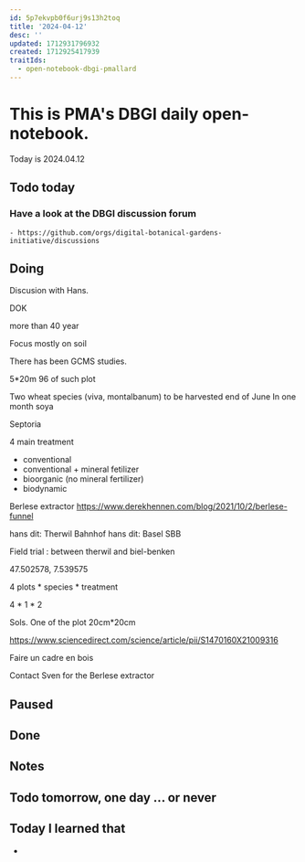```yaml
---
id: 5p7ekvpb0f6urj9s13h2toq
title: '2024-04-12'
desc: ''
updated: 1712931796932
created: 1712925417939
traitIds:
  - open-notebook-dbgi-pmallard
---
```



# This is PMA's DBGI daily open-notebook.

Today is 2024.04.12

## Todo today

### Have a look at the DBGI discussion forum
    - https://github.com/orgs/digital-botanical-gardens-initiative/discussions
###
###

## Doing


Discusion with Hans.

DOK

more than 40 year

Focus mostly on soil

There has been GCMS studies.

5*20m 
96 of such plot


Two wheat species (viva, montalbanum) to be harvested end of June
In one month soya

Septoria 

4 main treatment

- conventional 
- conventional + mineral fetilizer 
- bioorganic (no mineral fertilizer)
- biodynamic


Berlese extractor
https://www.derekhennen.com/blog/2021/10/2/berlese-funnel



hans dit: Therwil Bahnhof
hans dit: Basel SBB

Field trial : between therwil and biel-benken

47.502578, 7.539575 




4 plots * species * treatment

4 * 1 * 2

Sols. 
One of the plot 20cm*20cm 

https://www.sciencedirect.com/science/article/pii/S1470160X21009316


Faire un cadre en bois

Contact Sven for the Berlese extractor





## Paused

## Done

## Notes

## Todo tomorrow, one day ... or never

###
###
###


## Today I learned that

-